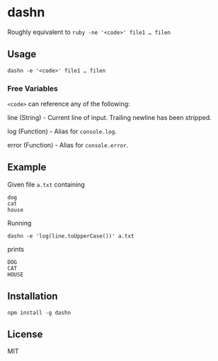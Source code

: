# dashn

Roughly equivalent to `ruby -ne '<code>' file1 … filen`

## Usage

`dashn -e '<code>' file1 … filen`

### Free Variables

`<code>` can reference any of the following:

line (String) - Current line of input. Trailing newline has been stripped.

log (Function) - Alias for `console.log`.

error (Function) - Alias for `console.error`.

## Example

Given file `a.txt` containing

```
dog
cat
house
```

Running

`dashn -e 'log(line.toUpperCase())' a.txt`

prints

```
DOG
CAT
HOUSE
```

## Installation

`npm install -g dashn`

## License

MIT
